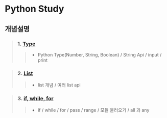 # Python Study

## 개념설명
> ### 1. [Type](https://github.com/Lee-KyungSeok/Python-Study/tree/master/Type)
>> - Python Type(Number, String, Boolean) / String Api / input / print

> ### 2. [List](https://github.com/Lee-KyungSeok/Study/tree/master/Android/Contents/List)
>> - list 개념 / 여러 list api

> ### 3. [if, while, for](https://github.com/Lee-KyungSeok/Python-Study/tree/master/If%2CWhile%2CFor)
>> - if / while / for / pass / range / 모듈 불러오기 / all 과 any
